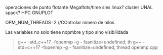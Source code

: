 operaciones de punto flotante
Megaflots/time
sles linux?
cluster UNAL
spack? HPC
GNUPLOT

OPM_NUM_THREADS=2 //COntrolar nímero de hilos

Las variables no solo tiene nopmbre y tipo sino visibilidada
> g++ -std_c++17 -fopenmp -g - fsanitize=undefined, th
> g++ -std=c++17 -fopenmp -g - fsanitize=undefined, thread openmp.cpp